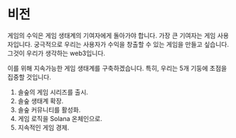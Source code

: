 # 비전

게임의 수익은 게임 생태계의 기여자에게 돌아가야 합니다. 가장 큰 기여자는 게임 사용자입니다. 궁극적으로 우리는 사용자가 수익을 창출할 수 있는 게임을 만들고 싶습니다. 그것이 우리가 생각하는 web3입니다.

이를 위해 지속가능한 게임 생태계를 구축하겠습니다. 특히, 우리는 5개 기둥에 초점을 집중할 것입니다.

1. 솔숲의 게임 시리즈를 출시.&#x20;
2. 솔숲 생태계 확장.
3. 솔숲 커뮤니티를 활성화.
4. 게임 로직을 Solana 온체인으로.
5. 지속적인 게임 경제. &#x20;
